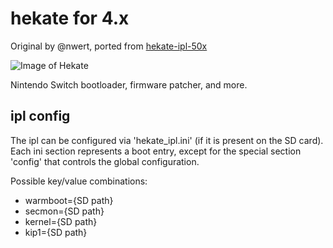 # hekate for 4.x

Original by @nwert, ported from [hekate-ipl-50x](https://github.com/JanV4/hekate-ipl-50x)

![Image of Hekate](https://upload.wikimedia.org/wikipedia/commons/f/fc/H%C3%A9cate_-_Mallarm%C3%A9.png)

Nintendo Switch bootloader, firmware patcher, and more.

## ipl config

The ipl can be configured via 'hekate_ipl.ini' (if it is present on the SD card). Each ini section represents a boot entry, except for the special section 'config' that controls the global configuration.

Possible key/value combinations:

 - warmboot={SD path}
 - secmon={SD path}
 - kernel={SD path}
 - kip1={SD path}
